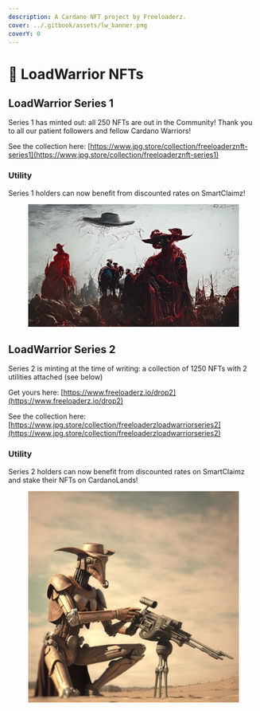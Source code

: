 ```yaml
---
description: A Cardano NFT project by Freeloaderz.
cover: ../.gitbook/assets/lw_banner.png
coverY: 0
---
```


# 🥷 LoadWarrior NFTs

## LoadWarrior Series 1

Series 1 has minted out: all 250 NFTs are out in the Community! Thank you to all our patient followers and fellow Cardano Warriors!

See the collection here: [https://www.jpg.store/collection/freeloaderznft-series1](https://www.jpg.store/collection/freeloaderznft-series1)

### Utility

Series 1 holders can now benefit from discounted rates on SmartClaimz!

<figure><img src="../.gitbook/assets/QmPaRuwENZFW3FxiDL9mJoYyNPT7zzK8Sb7tsv2yTzqizk.webp" alt=""><figcaption></figcaption></figure>

## LoadWarrior Series 2

Series 2 is minting at the time of writing: a collection of 1250 NFTs with 2 utilities attached (see below)

Get yours here: [https://www.freeloaderz.io/drop2](https://www.freeloaderz.io/drop2)

See the collection here: [https://www.jpg.store/collection/freeloaderzloadwarriorseries2](https://www.jpg.store/collection/freeloaderzloadwarriorseries2)

### Utility

Series 2 holders can now benefit from discounted rates on SmartClaimz and stake their NFTs on CardanoLands!

<figure><img src="../.gitbook/assets/QmXTPvnmtrYYZKRLAV6wpUpKhVcV2cYaWBNhEW1rYSonM5.png" alt=""><figcaption></figcaption></figure>
